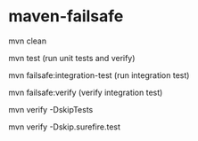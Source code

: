 # maven-failsafe
mvn clean

mvn test (run unit tests and verify)

mvn failsafe:integration-test (run integration test)

mvn failsafe:verify (verify integration test)

mvn verify -DskipTests

mvn verify -Dskip.surefire.test